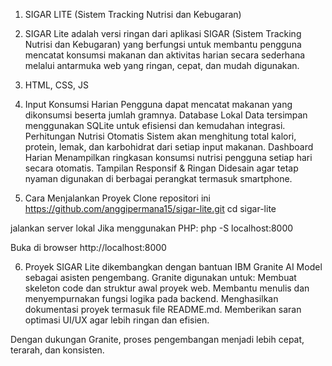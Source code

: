 1. SIGAR LITE (Sistem Tracking Nutrisi dan Kebugaran)
2. SIGAR Lite adalah versi ringan dari aplikasi SIGAR (Sistem Tracking Nutrisi dan Kebugaran) yang berfungsi untuk membantu pengguna mencatat konsumsi makanan dan aktivitas harian secara sederhana melalui antarmuka web yang ringan, cepat, dan mudah digunakan.
3. HTML, CSS, JS
4. Input Konsumsi Harian
Pengguna dapat mencatat makanan yang dikonsumsi beserta jumlah gramnya.
Database Lokal
Data tersimpan menggunakan SQLite untuk efisiensi dan kemudahan integrasi.
Perhitungan Nutrisi Otomatis
Sistem akan menghitung total kalori, protein, lemak, dan karbohidrat dari setiap input makanan.
Dashboard Harian
Menampilkan ringkasan konsumsi nutrisi pengguna setiap hari secara otomatis.
Tampilan Responsif & Ringan
Didesain agar tetap nyaman digunakan di berbagai perangkat termasuk smartphone.

5. Cara Menjalankan Proyek
Clone repositori ini
https://github.com/anggipermana15/sigar-lite.git
cd sigar-lite

jalankan server lokal
Jika menggunakan PHP:
php -S localhost:8000

Buka di browser
http://localhost:8000

6. Proyek SIGAR Lite dikembangkan dengan bantuan IBM Granite AI Model sebagai asisten pengembang.
Granite digunakan untuk:
Membuat skeleton code dan struktur awal proyek web.
Membantu menulis dan menyempurnakan fungsi logika pada backend.
Menghasilkan dokumentasi proyek termasuk file README.md.
Memberikan saran optimasi UI/UX agar lebih ringan dan efisien.

Dengan dukungan Granite, proses pengembangan menjadi lebih cepat, terarah, dan konsisten.
